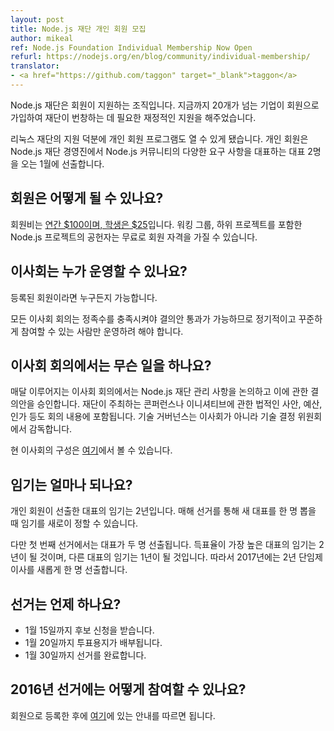 ```yaml
---
layout: post
title: Node.js 재단 개인 회원 모집
author: mikeal
ref: Node.js Foundation Individual Membership Now Open
refurl: https://nodejs.org/en/blog/community/individual-membership/
translator:
- <a href="https://github.com/taggon" target="_blank">taggon</a>
---
```

<!--
The Node.js Foundation is a member-supported organization. To date we've added over 20 corporate members who provide the financial support necessary for the Foundation to thrive.

With the support of the Linux Foundation we are now able to launch an Individual Membership program. These members will be electing two representatives to the Board of Directors this January who will be
responsible for representing the diverse needs of the Node.js community in the administration of the Node.js Foundation.
-->
Node.js 재단은 회원이 지원하는 조직입니다. 지금까지 20개가 넘는 기업이 회원으로 가입하여 재단이 번창하는 데 필요한 재정적인 지원을 해주었습니다.

리눅스 재단의 지원 덕분에 개인 회원 프로그램도 열 수 있게 됐습니다. 개인 회원은 Node.js 재단 경영진에서 Node.js 커뮤니티의 다양한 요구 사항을 대표하는 대표 2명을 오는 1월에 선출합니다.

<!--
## How do I become a member?

Membership costs [$100 a year, or $25 for students](https://identity.linuxfoundation.org/pid/99).
Contributors to the Node.js project, including all Working Groups and sub-projects, are eligible for free membership.

You are required to have a GitHub account to register.
-->
## 회원은 어떻게 될 수 있나요?

회원비는 [연간 $100이며, 학생은 $25](https://identity.linuxfoundation.org/pid/99)입니다.
워킹 그룹, 하위 프로젝트를 포함한 Node.js 프로젝트의 공헌자는 무료로 회원 자격을 가질 수 있습니다.

<!--
## Who can run for the board of directors?

Any registered member.

Keep in mind that every meeting of the Board must reach quorum in order to pass resolutions, so only people who can make themselves available on a recurring and consistent basis should consider running.
-->
## 이사회는 누가 운영할 수 있나요?

등록된 회원이라면 누구든지 가능합니다.

모든 이사회 회의는 정족수를 충족시켜야 결의안 통과가 가능하므로 정기적이고 꾸준하게 참여할 수 있는 사람만 운영하려 해야 합니다.

<!--
## What does the Board of Directors do?

The Board meets every month to approve resolutions and discuss Node.js Foundation administrative matters. This includes legal considerations, budgetting and approving Foundation-led conferences and other initiatives. Technical governance is overseen by the TSC, not the Board of Directors.

The current board members are listed [here](../../../foundation/board).
-->
## 이사회 회의에서는 무슨 일을 하나요?

매달 이루어지는 이사회 회의에서는 Node.js 재단 관리 사항을 논의하고 이에 관한 결의안을 승인합니다.
재단이 주최하는 콘퍼런스나 이니셔티브에 관한 법적인 사안, 예산, 인가 등도 회의 내용에 포함됩니다.
기술 거버넌스는 이사회가 아니라 기술 결정 위원회에서 감독합니다.

현 이사회의 구성은 [여기](../../../foundation/board)에서 볼 수 있습니다.

<!--
## What are the term lengths?

The standard term length for those elected by the individual membership is 2 years, with an election each year to select a new representative for a new term.

However, in the first election two representatives will be elected; the representative with the most votes will be elected for the standard 2 year term and the runner-up will serve a special 1-year term so that in 2017 we can elect a single new director for a 2 year staggered term.
-->
## 임기는 얼마나 되나요?

개인 회원이 선출한 대표의 임기는 2년입니다. 매해 선거를 통해 새 대표를 한 명 뽑을 때 임기를 새로이 정할 수 있습니다.

다만 첫 번째 선거에서는 대표가 두 명 선출됩니다. 득표율이 가장 높은 대표의 임기는 2년이 될 것이며, 다른 대표의 임기는 1년이 될 것입니다. 따라서 2017년에는 2년 단임제 이사를 새롭게 한 명 선출합니다.

<!--
## When is the election?

* Nominations are being solicited until January 15th.
* A ballot will be distributed on January 20th.
* The election will be completed by January 30th.
-->
## 선거는 언제 하나요?

* 1월 15일까지 후보 신청을 받습니다.
* 1월 20일까지 투표용지가 배부됩니다.
* 1월 30일까지 선거를 완료합니다.

<!--
## How do I run in the 2016 election?

After you've registered as a member follow the instructions [here](https://github.com/nodejs/membership/issues/12).
-->
## 2016년 선거에는 어떻게 참여할 수 있나요?

회원으로 등록한 후에 [여기](https://github.com/nodejs/membership/issues/12)에 있는 안내를 따르면 됩니다.
